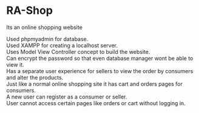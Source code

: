 # RA-Shop
Its an online shopping website

Used phpmyadmin for database.   
Used XAMPP for creating a localhost server.    
Uses Model View Controller concept to build the website.  
Can encrypt the password so that even database manager wont be able to view it.    
Has a separate user experience for sellers to view the order by consumers and alter the products.    
Just like a normal online shopping site it has cart and orders pages for consumers.    
A new user can register as a consumer or seller.  
User cannot access certain pages like orders or cart without logging in.  
